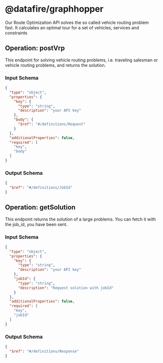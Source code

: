 # @datafire/graphhopper
Our Route Optimization API solves the so called vehicle routing problem fast. It calculates an optimal tour for a set of vehicles, services and constraints

## Operation: postVrp
This endpoint for solving vehicle routing problems, i.e. traveling salesman or vehicle routing problems, and returns the solution.


### Input Schema
```json
{
  "type": "object",
  "properties": {
    "key": {
      "type": "string",
      "description": "your API key"
    },
    "body": {
      "$ref": "#/definitions/Request"
    }
  },
  "additionalProperties": false,
  "required": [
    "key",
    "body"
  ]
}
```
### Output Schema
```json
{
  "$ref": "#/definitions/JobId"
}
```
## Operation: getSolution
This endpoint returns the solution of a large problems. You can fetch it with the job_id, you have been sent.


### Input Schema
```json
{
  "type": "object",
  "properties": {
    "key": {
      "type": "string",
      "description": "your API key"
    },
    "jobId": {
      "type": "string",
      "description": "Request solution with jobId"
    }
  },
  "additionalProperties": false,
  "required": [
    "key",
    "jobId"
  ]
}
```
### Output Schema
```json
{
  "$ref": "#/definitions/Response"
}
```
